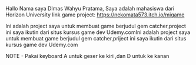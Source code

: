 Hallo Nama saya DImas Wahyu Pratama, Saya adalah mahasiswa dari Horizon University
link game project: https://nekomata573.itch.io/migame



Ini adalah project saya untuk membuat game berjudul gem catcher,project ini saya ikutin dari situs kursus game dev Udemy.comIni adalah project saya untuk membuat game berjudul gem catcher,priject ini saya ikutin dari situs kursus game dev Udemy.com



NOTE - Pakai keyboard A untuk geser ke kiri ,dan D untuk ke kanan

